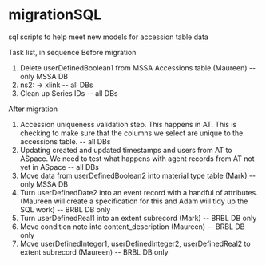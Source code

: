 # migrationSQL
sql scripts to help meet new models for accession table data

Task list, in sequence
Before migration
1. Delete userDefinedBoolean1 from MSSA Accessions table (Maureen) -- only MSSA DB
2. ns2: -> xlink -- all DBs
3. Clean up Series IDs -- all DBs

After migration
1. Accession uniqueness validation step. This happens in AT. This is checking to make sure that the columns we select are unique to the accessions table. -- all DBs
2. Updating created and updated timestamps and users from AT to ASpace. We need to test what happens with agent records from AT not yet in ASpace -- all DBs
3. Move data from userDefinedBoolean2 into material type table (Mark) -- only MSSA DB
4. Turn userDefinedDate2 into an event record with a handful of attributes. (Maureen will create a specification for this and Adam will tidy up the SQL work) -- BRBL DB only
5. Turn userDefinedReal1 into an extent subrecord (Mark) -- BRBL DB only
6. Move condition note into content_description (Maureen) -- BRBL DB only
7. Move userDefinedInteger1, userDefinedInteger2, userDefinedReal2 to extent subrecord (Maureen) -- BRBL DB only
